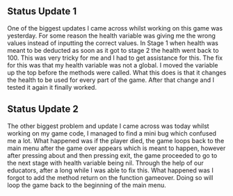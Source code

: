 ## Status Update 1
One of the biggest updates I came across whilst working on this game was yesterday. For some reason the health variable was giving me the wrong values instead of inputting the correct values. In Stage 1 when health was meant to be deducted as soon as it got to stage 2 the health went back to 100. This was very tricky for me and I had to get assistance for this. The fix for this was that my health variable was not a global. I moved the variable up the top before the methods were called. What this does is that it changes the health to be used for every part of the game. After that change and I tested it again it finally worked.

## Status Update 2
The other biggest problem and update I came across was today whilst working on my game code, I managed to find a mini bug which confused me a lot. What happened was if the player died, the game loops back to the main menu after the game over appears which is meant to happen, however after pressing about and then pressing exit, the game proceeded to go to the next stage with health variable being nil. Through the help of our educators, after a long while I was able to fix this. What happened was I forgot to add the method return on the function gameover. Doing so will loop the game back to the beginning of the main menu. 